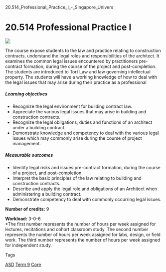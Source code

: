 20.514_Professional_Practice_I_-_Singapore_Univers



20.514 Professional Practice I
==============================

![](https://www.sutd.edu.sg/wp-content/uploads/2024/12/featured-img-generic_3123009.jpg)

The course expose students to the law and practice relating to construction contracts, understand the legal roles and responsibilities of the architect. It examines the common legal issues encountered by practitioners pre-contract formation, during the course of the project and post-completion. The students are introduced to Tort Law and law governing intellectual property. The students will have a working knowledge of how to deal with the legal issues that may arise during their practice as a professional

##### **Learning objectives**

* Recognize the legal environment for building contract law.
* Appreciate the various legal issues that may arise in building and construction contracts.
* Recognize the legal obligations, duties and functions of an architect under a building contract.
* Demonstrate knowledge and competency to deal with the various legal issues which may commonly arise during the course of project management.

##### **Measurable outcomes**

* Identify legal risks and issues pre-contract formation, during the course of a project, and post-completion.
* Interpret the basic principles of the law relating to building and construction contracts.
* Describe and apply the legal role and obligations of an Architect when administering a building contract.
* Demonstrate competency to deal with commonly occurring legal issues.

**Number of credits:** 9

**Workload:** 3-0-6  
\*The first number represents the number of hours per week assigned for lectures, recitations and cohort classroom study. The second number represents the number of hours per week assigned for labs, design, or field work. The third number represents the number of hours per week assigned for independent study.

Tags

[ASD](/education/undergraduate/courses/?pillar-cluster=1167)
[Term 9](/education/undergraduate/courses/?course-term=912)
[Core](/education/undergraduate/courses/?course-type=852)

